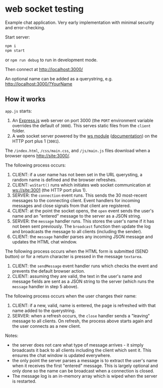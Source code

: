 # web socket testing

Example chat application. Very early implementation with minimal security and error-checking.

Start server:

```bash
npm i
npm start
```

or `npm run debug` to run in development mode.

Then connect at <http://localhost:3000/>

An optional name can be added as a querystring, e.g. <http://localhost:3000/?YourName>


## How it works

`app.js` starts:

1. An [Express.js](https://expressjs.com/) web server on port 3000 (the `PORT` environment variable overrides the default of `3000`). This serves static files from the `client` folder.
1. A web socket server powered by the [ws module](https://github.com/websockets/ws) ([documentation](https://github.com/websockets/ws/blob/master/doc/ws.md)) on the HTTP port plus 1 (`3001`).

The `/index.html`, `/css/main.css`, and `/js/main.js` files download when a browser opens <http://site:3000/>.

The following process occurs:

1. CLIENT: if a user name has not been set in the URL querysting, a random name is defined and the browser refreshes.
1. CLIENT: `wsStart()` runs which initiates web socket communication at <ws://site:3001> (the HTTP port plus 1).
1. SERVER: the `connection` event runs. This sends the 30 most-recent messages to the connecting client. Event handlers for incoming messages and close signals from that client are registered.
1. CLIENT: at the point the socket opens, the `open` event sends the user's name and an "entered" message to the server as a JSON string.
1. SERVER: the `message` handler runs. This stores the user's name if it has not been sent previously. The `broadcast` function then update the log and broadcasts the message to all clients (including the sender).
1. CLIENT: the `message` handler parses any incoming JSON message and updates the HTML chat window.

The following process occurs when the HTML form is submitted (SEND button) or for a return character is pressed in the message `textarea`.

1. CLIENT: the `sendMessage` event handler runs which checks the event and prevents the default browser action.
1. CLIENT: assuming they are valid, the text in the user's name and message fields are sent as a JSON string to the server (which runs the `message` handler in step 5 above).

The following process occurs when the user changes their name:

1. CLIENT: if a new, valid, name is entered, the page is refreshed with that name added to the querystring.
1. SERVER: when a refresh occurs, the `close` handler sends a "leaving" message to all clients. On refresh, the process above starts again and the user connects as a new client.

Notes:

* the server does not care what type of message arrives - it simply broadcasts it back to all clients including the client which sent it. This ensures the chat window is updated everywhere.
* the only point the server parses a message is to extract the user's name when it receives the first "entered" message. This is largely optional and only done so the name can be broadcast when a connection is closed.
* The message log is an in-memory array which is wiped when the server is restarted.
